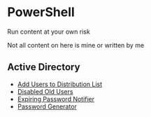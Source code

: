 # PowerShell
Run content at your own risk

Not all content on here is mine or written by me

## Active Directory
* [Add Users to Distribution List](AddUsersToDL/README.md)
* [Disabled Old Users](DisabledOldUsers/README.md)
* [Expiring Password Notifier](ExpiringPasswordNotifier/README.md)
* [Password Generator](PasswordGenerator/README.md)
